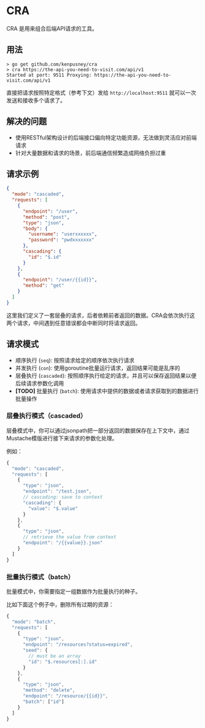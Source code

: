 # CRA

CRA 是用来组合后端API请求的工具。

## 用法

```
> go get github.com/kenpusney/cra
> cra https://the-api-you-need-to-visit.com/api/v1
Started at port: 9511 Proxying: https://the-api-you-need-to-visit.com/api/v1
```

直接把请求按照特定格式（参考下文）发给 `http://localhost:9511` 就可以一次发送和接收多个请求了。

## 解决的问题

- 使用RESTful架构设计的后端接口偏向特定功能资源，无法做到灵活应对前端请求
- 针对大量数据和请求的场景，前后端通信频繁造成网络负担过重


## 请求示例

```json
{
  "mode": "cascaded",
  "requests": [
    {
      "endpoint": "/user",
      "method": "post",
      "type": "json",
      "body": {
        "username": "userxxxxxx",
        "password": "pwdxxxxxxx"
      },
      "cascading": {
        "id": "$.id"
      }
    },
    {
      "endpoint": "/user/{{id}}",
      "method": "get"
    }
  ]
}
```

这里我们定义了一套层叠的请求，后者依赖前者返回的数据。CRA会依次执行这两个请求，中间遇到任意错误都会中断同时将请求返回。

## 请求模式

- 顺序执行 (`seq`): 按照请求给定的顺序依次执行请求
- 并发执行 (`con`): 使用goroutine批量运行请求，返回结果可能是乱序的
- 层叠执行 (`cascaded`): 按照顺序执行给定的请求，并且可以保存返回结果以便后续请求参数化调用
- **[TODO]** 批量执行 (`batch`): 使用请求中提供的数据或者请求获取到的数据进行批量操作
  
### 层叠执行模式（cascaded）

层叠模式中，你可以通过jsonpath把一部分返回的数据保存在上下文中，通过Mustache模版进行接下来请求的参数化处理。

例如：
```javascript
{
  "mode": "cascaded",
  "requests": [
    {
      "type": "json",
      "endpoint": "/test.json",
      // cascading: save to context
      "cascading": {
        "value": "$.value"
      }
    },
    {
      "type": "json",
      // retrieve the value from context
      "endpoint": "/{{value}}.json"
    }
  ]
}
```

### 批量执行模式（batch）

批量模式中，你需要指定一组数据作为批量执行的种子。

比如下面这个例子中，删除所有过期的资源：
```javascript
{
  "mode": "batch",
  "requests": [
    {
      "type": "json",
      "endpoint": "/resources?status=expired",
      "seed": {
        // must be an array
        "id": "$.resources[:].id"
      }
    },
    {
      "type": "json",
      "method": "delete",
      "endpoint": "/resource/{{id}}",
      "batch": ["id"]
    }
  ]
}
```

